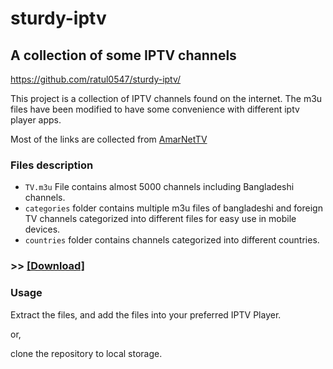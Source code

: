 # sturdy-iptv

## **A collection of some IPTV channels**

https://github.com/ratul0547/sturdy-iptv/


This project is a collection of IPTV channels found on the internet. The m3u files have been modified to have some convenience with different iptv player apps.

Most of the links are collected from [AmarNetTV](https://amarnettv.github.io/)


### **Files description**

- `TV.m3u` File contains almost 5000 channels including Bangladeshi channels. 
- `categories` folder contains multiple m3u files of bangladeshi and foreign TV channels categorized into different files for easy use in mobile devices. 
- `countries` folder contains channels categorized into different countries.

### **>> [[Download]](https://github.com/ratul0547/sturdy-iptv/files/5341068/IPTV-collection.zip)**

### Usage
Extract the files, and add the files into your preferred IPTV Player.

or,

clone the repository to local storage.

